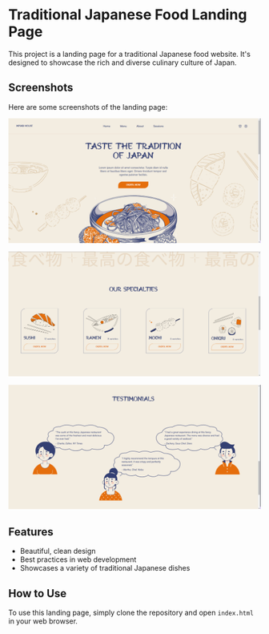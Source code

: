 # Traditional Japanese Food Landing Page

This project is a landing page for a traditional Japanese food website. It's designed to showcase the rich and diverse culinary culture of Japan.

## Screenshots

Here are some screenshots of the landing page:

![Screenshot 1](./images/p1.PNG)

![Screenshot 2](./images/p2.PNG)

![Screenshot 3](./images/p3.PNG)

## Features

- Beautiful, clean design
- Best practices in web development
- Showcases a variety of traditional Japanese dishes

## How to Use

To use this landing page, simply clone the repository and open `index.html` in your web browser.
